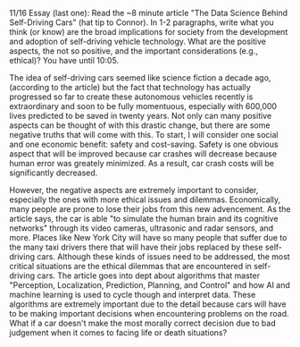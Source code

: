 11/16 Essay (last one): Read the ~8 minute article "The Data Science Behind Self-Driving Cars" (hat tip to Connor). In 1-2 paragraphs, write what you think (or know) are the broad implications for society from the development and adoption of self-driving vehicle technology. What are the positive aspects, the not so positive, and the important considerations (e.g., ethical)? You have until 10:05.

The idea of self-driving cars seemed like science fiction a decade ago, (according to the article) but the fact that technology has actually progressed so far to create these autonomous vehicles recently is extraordinary and soon to be fully momentuous, especially with 600,000 lives predicted to be saved in twenty years. Not only can many positive aspects can be thought of with this drastic change, but there are some negative truths that will come with this. To start, I will consider one social and one economic benefit: safety and cost-saving. Safety is one obvious aspect that will be improved because car crashes will decrease because human error was greately minimized. As a result, car crash costs will be significantly decreased. 

However, the negative aspects are extremely important to consider, especially the ones with more ethical issues and dilemmas. Economically, many people are prone to lose their jobs from this new advencement. As the article says, the car is able "to simulate the human brain and its cognitive networks" through its video cameras, ultrasonic and radar sensors, and more. Places like New York City will have so many people that suffer due to the many taxi drivers there that will have their jobs replaced by these self-driving cars. Although these kinds of issues need to be addressed, the most critical situations are the ethical dilemmas that are encountered in self-driving cars. The article goes into dept about algorithms that master "Perception, Localization, Prediction, Planning, and Control" and how AI and machine learning is used to cycle though and interpret data. These algorithms are extremely important due to the detail because cars will have to be making important decisions when encountering problems on the road. What if a car doesn't make the most morally correct decision due to bad judgement when it comes to facing life or death situations?
